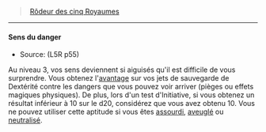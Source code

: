 ﻿---
!GenericItem
Name: Sens du danger
Id: l5r_ranger_hd.md#sens-du-danger
ParentLink: l5r_ranger_hd.md#rôdeur-des-cinq-royaumes
ParentName: Rôdeur des cinq Royaumes
NameLevel: 4
Source: (L5R p55)
Attributes: {}
---
> [Rôdeur des cinq Royaumes](hd_l5r_ranger.md)

---

#### Sens du danger

- Source: (L5R p55)

Au niveau 3, vos sens deviennent si aiguisés qu'il est difficile de vous surprendre. Vous obtenez l'[avantage](#avantage) sur vos jets de sauvegarde de Dextérité contre les dangers que vous pouvez voir arriver (pièges ou effets magiques physiques). De plus, lors d'un test d'Initiative, si vous obtenez un résultat inférieur à 10 sur le d20, considérez que vous avez obtenu 10. Vous ne pouvez utiliser cette aptitude si vous êtes [assourdi](hd_conditions_assourdi.md), [aveuglé](hd_conditions_aveugle.md) ou [neutralisé](hd_conditions_neutralise.md).

